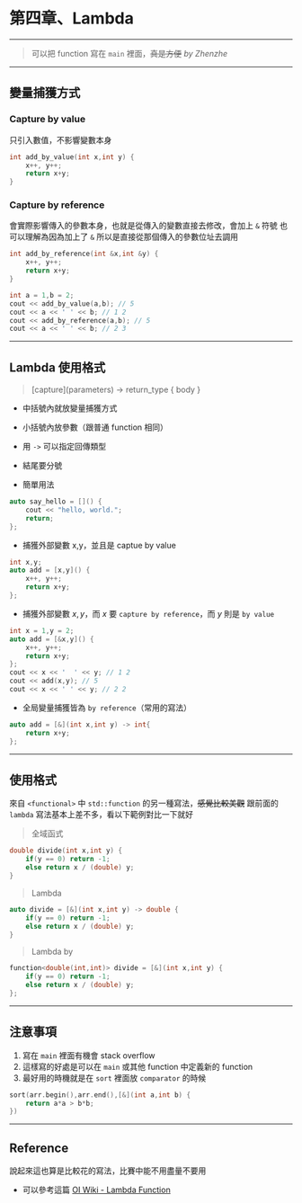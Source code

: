 # 第四章、Lambda

---

> 可以把 function 寫在 `main` 裡面，~~真是方便~~
> *by Zhenzhe*

---

## 變量捕獲方式

### Capture by value
只引入數值，不影響變數本身
```cpp
int add_by_value(int x,int y) {
    x++, y++;
    return x+y;
}
```

### Capture by reference
會實際影響傳入的參數本身，也就是從傳入的變數直接去修改，會加上 `&` 符號
也可以理解為因為加上了 `&` 所以是直接從那個傳入的參數位址去調用
```cpp
int add_by_reference(int &x,int &y) {
    x++, y++;
    return x+y;
}
```

```cpp
int a = 1,b = 2;
cout << add_by_value(a,b); // 5
cout << a << ' ' << b; // 1 2
cout << add_by_reference(a,b); // 5
cout << a << ' ' << b; // 2 3
```

---

## Lambda 使用格式
> \[capture](parameters) -> return_type { body }

- 中括號內就放變量捕獲方式
- 小括號內放參數（跟普通 function 相同）
- 用 `->` 可以指定回傳類型
- 結尾要分號

- 簡單用法
```cpp
auto say_hello = []() {
    cout << "hello, world.";
    return;
};
```
- 捕獲外部變數 x,y，並且是 captue by value
```cpp
int x,y;
auto add = [x,y]() {
    x++, y++;
    return x+y;
};
```
- 捕獲外部變數 $x,y$，而 $x$ 要 `capture by reference`，而 $y$ 則是 `by value`
```cpp
int x = 1,y = 2;
auto add = [&x,y]() {
    x++, y++;
    return x+y;
};
cout << x << '  ' << y; // 1 2
cout << add(x,y); // 5
cout << x << ' ' << y; // 2 2
```
- 全局變量捕獲皆為 `by reference`（常用的寫法）
```cpp
auto add = [&](int x,int y) -> int{
    return x+y;
};
```
---

## <functional> 使用格式
來自 `<functional>` 中 `std::function` 的另一種寫法，~~感覺比較美觀~~
跟前面的 `lambda` 寫法基本上差不多，看以下範例對比一下就好
> 全域函式
```cpp
double divide(int x,int y) {
    if(y == 0) return -1;
    else return x / (double) y;
}
```
> Lambda
```cpp
auto divide = [&](int x,int y) -> double {
    if(y == 0) return -1;
    else return x / (double) y;
}
```
> Lambda by <functional>
```cpp
function<double(int,int)> divide = [&](int x,int y) {
    if(y == 0) return -1;
    else return x / (double) y;
};
```

---

## 注意事項
1. 寫在 `main` 裡面有機會 stack overflow
2. 這樣寫的好處是可以在 `main` 或其他 function 中定義新的 function
3. 最好用的時機就是在 `sort` 裡面放 `comparator` 的時候
```cpp
sort(arr.begin(),arr.end(),[&](int a,int b) {
    return a*a > b*b;
})
```

---

## Reference
說起來這也算是比較花的寫法，比賽中能不用盡量不要用
- 可以參考這篇 [OI Wiki - Lambda Function](https://oi-wiki.org/lang/lambda/)



